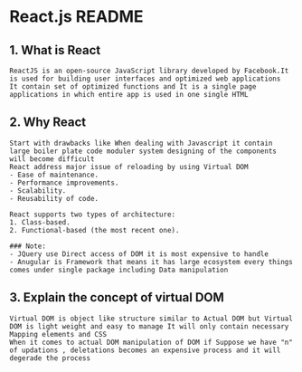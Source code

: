 # React.js README

## 1. What is React

    ReactJS is an open-source JavaScript library developed by Facebook.It is used for building user interfaces and optimized web applications
    It contain set of optimized functions and It is a single page applications in which entire app is used in one single HTML

## 2. Why React
    Start with drawbacks like When dealing with Javascript it contain large boiler plate code moduler system designing of the components will become difficult
    React address major issue of reloading by using Virtual DOM 
    - Ease of maintenance.
    - Performance improvements.
    - Scalability.
    - Reusability of code.

    React supports two types of architecture:
    1. Class-based.
    2. Functional-based (the most recent one).

    ### Note:
    - JQuery use Direct access of DOM it is most expensive to handle
    - Anugular is Framework that means it has large ecosystem every things comes under single package including Data manipulation 

## 3. Explain the concept of virtual DOM
    Virtual DOM is object like structure similar to Actual DOM but Virtual DOM is light weight and easy to manage It will only contain necessary Mapping elements and CSS
    When it comes to actual DOM manipulation of DOM if Suppose we have "n" of updations , deletations becomes an expensive process and it will degerade the process


